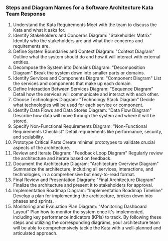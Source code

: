 ### Steps and Diagram Names for a Software Architecture Kata Team Response
1. Understand the Kata Requirements
Meet with the team to discuss the Kata and what it asks for.
2. Identify Stakeholders and Concerns
Diagram: "Stakeholder Matrix"
Identify who the stakeholders are and what their concerns and requirements are.
3. Define System Boundaries and Context
Diagram: "Context Diagram"
Outline what the system should do and how it will interact with external entities.
4. Decompose the System into Domains
Diagram: "Decomposition Diagram"
Break the system down into smaller parts or domains.
5. Identify Services and Components
Diagram: "Component Diagram"
List the services and components that make up each domain.
6. Define Interaction Between Services
Diagram: "Sequence Diagram"
Detail how the services will communicate and interact with each other.
7. Choose Technologies
Diagram: "Technology Stack Diagram"
Decide what technologies will be used for each service or component.
8. Identify Data Flows and Data Stores
Diagram: "Data Flow Diagram"
Describe how data will move through the system and where it will be stored.
9. Specify Non-Functional Requirements
Diagram: "Non-Functional Requirements Checklist"
Detail requirements like performance, security, and scalability.
10. Prototype Critical Parts
Create minimal prototypes to validate crucial aspects of the architecture.
11. Review and Iterate
Diagram: "Feedback Loop Diagram"
Regularly review the architecture and iterate based on feedback.
12. Document the Architecture
Diagram: "Architecture Overview Diagram"
Summarize the architecture, including all services, interactions, and technologies, in a comprehensive but easy-to-read format.
13. Final Review and Presentation
Diagram: "Final Architecture Diagram"
Finalize the architecture and present it to stakeholders for approval.
14. Implementation Roadmap
Diagram: "Implementation Roadmap Timeline"
Develop a plan for implementing the architecture, broken down into phases and sprints.
15. Monitoring and Evaluation Plan
Diagram: "Monitoring Dashboard Layout"
Plan how to monitor the system once it's implemented, including key performance indicators (KPIs) to track.
By following these steps and utilizing the corresponding diagrams, your architecture team will be able to comprehensively tackle the Kata with a well-planned and articulated approach.
